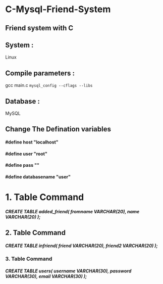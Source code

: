 # C-Mysql-Friend-System
## Friend system with C

## System : 
Linux


## Compile parameters :
gcc main.c `mysql_config --cflags --libs`


## Database :
MySQL


## Change The Defination variables

#### #define host "localhost"
#### #define user "root"
#### #define pass ""
#### #define databasename "user"


# 1. Table Command

##### CREATE TABLE added_friend( fromname VARCHAR(20), name VARCHAR(20) );

## 2. Table Command

##### CREATE TABLE infriend( friend VARCHAR(20), friend2 VARCHAR(20) );

### 3. Table Command

##### CREATE TABLE users( username VARCHAR(30), password VARCHAR(30), email VARCHAR(30) );
